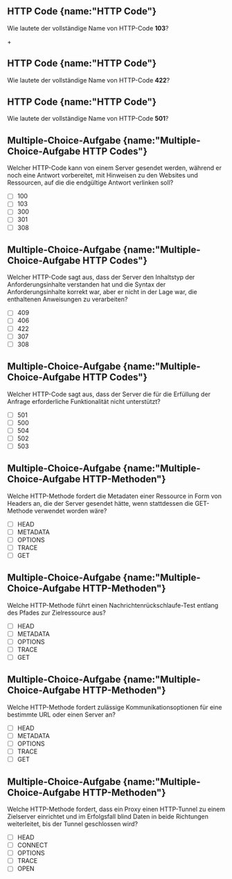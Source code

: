 ## HTTP Code {name:"HTTP Code"}
<p>Wie lautete der vollständige Name von HTTP-Code <b>103</b>?</p>+

## HTTP Code {name:"HTTP Code"}
<p>Wie lautete der vollständige Name von HTTP-Code <b>422</b>?</p>

## HTTP Code {name:"HTTP Code"}
<p>Wie lautete der vollständige Name von HTTP-Code <b>501</b>?</p>

## Multiple-Choice-Aufgabe {name:"Multiple-Choice-Aufgabe HTTP Codes"}
Welcher HTTP-Code kann von einem Server gesendet werden, während er noch eine Antwort vorbereitet, mit Hinweisen zu den Websites und Ressourcen, auf die die endgültige Antwort verlinken soll?
- [ ] 100
- [ ] 103
- [ ] 300
- [ ] 301
- [ ] 308

## Multiple-Choice-Aufgabe {name:"Multiple-Choice-Aufgabe HTTP Codes"}
Welcher HTTP-Code sagt aus, dass der Server den Inhaltstyp der Anforderungsinhalte verstanden hat und die Syntax der Anforderungsinhalte korrekt war, aber er nicht in der Lage war, die enthaltenen Anweisungen zu verarbeiten?
- [ ] 409
- [ ] 406
- [ ] 422
- [ ] 307
- [ ] 308

## Multiple-Choice-Aufgabe {name:"Multiple-Choice-Aufgabe HTTP Codes"}
Welcher HTTP-Code sagt aus, dass der Server die für die Erfüllung der Anfrage erforderliche Funktionalität nicht unterstützt?
- [ ] 501
- [ ] 500
- [ ] 504
- [ ] 502
- [ ] 503

## Multiple-Choice-Aufgabe {name:"Multiple-Choice-Aufgabe HTTP-Methoden"}
Welche HTTP-Methode fordert die Metadaten einer Ressource in Form von Headers an, die der Server gesendet hätte, wenn stattdessen die GET-Methode verwendet worden wäre?
- [ ] HEAD
- [ ] METADATA
- [ ] OPTIONS
- [ ] TRACE
- [ ] GET

## Multiple-Choice-Aufgabe {name:"Multiple-Choice-Aufgabe HTTP-Methoden"}
Welche HTTP-Methode führt einen Nachrichtenrückschlaufe-Test entlang des Pfades zur Zielressource aus?
- [ ] HEAD
- [ ] METADATA
- [ ] OPTIONS
- [ ] TRACE
- [ ] GET

## Multiple-Choice-Aufgabe {name:"Multiple-Choice-Aufgabe HTTP-Methoden"}
Welche HTTP-Methode fordert zulässige Kommunikationsoptionen für eine bestimmte URL oder einen Server an?
- [ ] HEAD
- [ ] METADATA
- [ ] OPTIONS
- [ ] TRACE
- [ ] GET

## Multiple-Choice-Aufgabe {name:"Multiple-Choice-Aufgabe HTTP-Methoden"}
Welche HTTP-Methode fordert, dass ein Proxy einen HTTP-Tunnel zu einem Zielserver einrichtet und im Erfolgsfall blind Daten in beide Richtungen weiterleitet, bis der Tunnel geschlossen wird?
- [ ] HEAD
- [ ] CONNECT
- [ ] OPTIONS
- [ ] TRACE
- [ ] OPEN